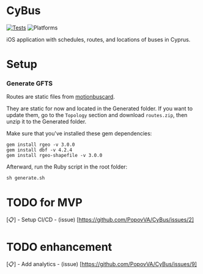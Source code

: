 
# CyBus

[![Tests](https://github.com/CyBus-Team/CyBus/actions/workflows/tests.yml/badge.svg)](https://github.com/CyBus-Team/CyBus/actions/workflows/tests.yml) ![Platforms](https://img.shields.io/badge/platforms-iPhone-lightgrey)

iOS application with schedules, routes, and locations of buses in Cyprus.

# Setup

### Generate GFTS
Routes are static files from [motionbuscard](https://motionbuscard.org.cy/opendata).

They are static for now and located in the Generated folder. If you want to update them, go to the `Topology` section and download `routes.zip`, then unzip it to the Generated folder.

Make sure that you've installed these gem dependencies:
```
gem install rgeo -v 3.0.0
gem install dbf -v 4.2.4
gem install rgeo-shapefile -v 3.0.0
```

Afterward, run the Ruby script in the root folder:
```
sh generate.sh
```

# TODO for MVP

[📋] - Setup CI/CD - (issue) [https://github.com/PopovVA/CyBus/issues/2]

# TODO enhancement

[📋] - Add analytics - (issue) [https://github.com/PopovVA/CyBus/issues/9]
